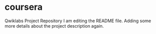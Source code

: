# coursera
Qwiklabs Project Repository
I am editing the README file. Adding some more details about the project description again.
